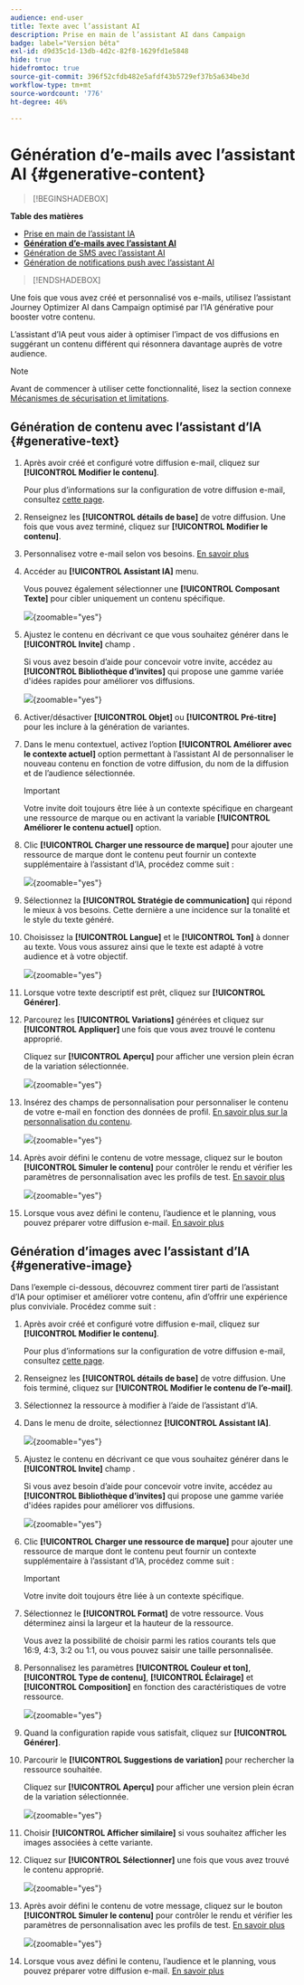 ```yaml
---
audience: end-user
title: Texte avec l’assistant AI
description: Prise en main de l’assistant AI dans Campaign
badge: label="Version bêta"
exl-id: d9d35c1d-13db-4d2c-82f8-1629fd1e5848
hide: true
hidefromtoc: true
source-git-commit: 396f52cfdb482e5afdf43b5729ef37b5a634be3d
workflow-type: tm+mt
source-wordcount: '776'
ht-degree: 46%

---
```


# Génération d’e-mails avec l’assistant AI {#generative-content}

>[!BEGINSHADEBOX]

**Table des matières**

* [Prise en main de l’assistant IA](generative-gs.md)
* **[Génération d’e-mails avec l’assistant AI](generative-content.md)**
* [Génération de SMS avec l’assistant AI](generative-sms.md)
* [Génération de notifications push avec l’assistant AI](generative-push.md)

>[!ENDSHADEBOX]

Une fois que vous avez créé et personnalisé vos e-mails, utilisez l’assistant Journey Optimizer AI dans Campaign optimisé par l’IA générative pour booster votre contenu.

L’assistant d’IA peut vous aider à optimiser l’impact de vos diffusions en suggérant un contenu différent qui résonnera davantage auprès de votre audience.

>[!NOTE]
>
>Avant de commencer à utiliser cette fonctionnalité, lisez la section connexe [Mécanismes de sécurisation et limitations](generative-gs.md#guardrails-and-limitations).

## Génération de contenu avec l’assistant d’IA {#generative-text}

1. Après avoir créé et configuré votre diffusion e-mail, cliquez sur **[!UICONTROL Modifier le contenu]**.

   Pour plus d’informations sur la configuration de votre diffusion e-mail, consultez [cette page](../email/create-email-content.md).

1. Renseignez les **[!UICONTROL détails de base]** de votre diffusion. Une fois que vous avez terminé, cliquez sur **[!UICONTROL Modifier le contenu]**.

1. Personnalisez votre e-mail selon vos besoins. [En savoir plus](content-components.md)

1. Accéder au **[!UICONTROL Assistant IA]** menu.

   Vous pouvez également sélectionner une **[!UICONTROL Composant Texte]** pour cibler uniquement un contenu spécifique.

   ![](assets/text-genai-1.png){zoomable=&quot;yes&quot;}

1. Ajustez le contenu en décrivant ce que vous souhaitez générer dans le **[!UICONTROL Invite]** champ .

   Si vous avez besoin d’aide pour concevoir votre invite, accédez au **[!UICONTROL Bibliothèque d’invites]** qui propose une gamme variée d&#39;idées rapides pour améliorer vos diffusions.

   ![](assets/text-genai-2.png){zoomable=&quot;yes&quot;}

1. Activer/désactiver **[!UICONTROL Objet]** ou **[!UICONTROL Pré-titre]** pour les inclure à la génération de variantes.

1. Dans le menu contextuel, activez l’option **[!UICONTROL Améliorer avec le contexte actuel]** option permettant à l’assistant AI de personnaliser le nouveau contenu en fonction de votre diffusion, du nom de la diffusion et de l’audience sélectionnée.

   >[!IMPORTANT]
   >
   > Votre invite doit toujours être liée à un contexte spécifique en chargeant une ressource de marque ou en activant la variable **[!UICONTROL Améliorer le contenu actuel]** option.

1. Clic **[!UICONTROL Charger une ressource de marque]** pour ajouter une ressource de marque dont le contenu peut fournir un contexte supplémentaire à l’assistant d’IA, procédez comme suit :

   ![](assets/text-genai-3.png){zoomable=&quot;yes&quot;}

1. Sélectionnez la **[!UICONTROL Stratégie de communication]** qui répond le mieux à vos besoins. Cette dernière a une incidence sur la tonalité et le style du texte généré.

1. Choisissez la **[!UICONTROL Langue]** et le **[!UICONTROL Ton]** à donner au texte. Vous vous assurez ainsi que le texte est adapté à votre audience et à votre objectif.

   ![](assets/text-genai-4.png){zoomable=&quot;yes&quot;}

1. Lorsque votre texte descriptif est prêt, cliquez sur **[!UICONTROL Générer]**.

1. Parcourez les **[!UICONTROL Variations]** générées et cliquez sur **[!UICONTROL Appliquer]** une fois que vous avez trouvé le contenu approprié.

   Cliquez sur **[!UICONTROL Aperçu]** pour afficher une version plein écran de la variation sélectionnée.

   ![](assets/text-genai-5.png){zoomable=&quot;yes&quot;}

1. Insérez des champs de personnalisation pour personnaliser le contenu de votre e-mail en fonction des données de profil. [En savoir plus sur la personnalisation du contenu](../personalization/personalize.md).

   ![](assets/text-genai-6.png){zoomable=&quot;yes&quot;}

1. Après avoir défini le contenu de votre message, cliquez sur le bouton **[!UICONTROL Simuler le contenu]** pour contrôler le rendu et vérifier les paramètres de personnalisation avec les profils de test. [En savoir plus](../preview-test/preview-content.md)

   ![](assets/text-genai-7.png){zoomable=&quot;yes&quot;}

1. Lorsque vous avez défini le contenu, l’audience et le planning, vous pouvez préparer votre diffusion e-mail. [En savoir plus](../monitor/prepare-send.md)

## Génération d’images avec l’assistant d’IA {#generative-image}

Dans l’exemple ci-dessous, découvrez comment tirer parti de l’assistant d’IA pour optimiser et améliorer votre contenu, afin d’offrir une expérience plus conviviale. Procédez comme suit :

1. Après avoir créé et configuré votre diffusion e-mail, cliquez sur **[!UICONTROL Modifier le contenu]**.

   Pour plus d’informations sur la configuration de votre diffusion e-mail, consultez [cette page](../email/create-email-content.md).

1. Renseignez les **[!UICONTROL détails de base]** de votre diffusion. Une fois terminé, cliquez sur **[!UICONTROL Modifier le contenu de l’e-mail]**.

1. Sélectionnez la ressource à modifier à l’aide de l’assistant d’IA.

1. Dans le menu de droite, sélectionnez **[!UICONTROL Assistant IA]**.

   ![](assets/image-genai-1.png){zoomable=&quot;yes&quot;}

1. Ajustez le contenu en décrivant ce que vous souhaitez générer dans le **[!UICONTROL Invite]** champ .

   Si vous avez besoin d’aide pour concevoir votre invite, accédez au **[!UICONTROL Bibliothèque d’invites]** qui propose une gamme variée d&#39;idées rapides pour améliorer vos diffusions.

   ![](assets/image-genai-2.png){zoomable=&quot;yes&quot;}

1. Clic **[!UICONTROL Charger une ressource de marque]** pour ajouter une ressource de marque dont le contenu peut fournir un contexte supplémentaire à l’assistant d’IA, procédez comme suit :

   >[!IMPORTANT]
   >
   > Votre invite doit toujours être liée à un contexte spécifique.

1. Sélectionnez le **[!UICONTROL Format]** de votre ressource. Vous déterminez ainsi la largeur et la hauteur de la ressource.

   Vous avez la possibilité de choisir parmi les ratios courants tels que 16:9, 4:3, 3:2 ou 1:1, ou vous pouvez saisir une taille personnalisée.

1. Personnalisez les paramètres **[!UICONTROL Couleur et ton]**, **[!UICONTROL Type de contenu]**, **[!UICONTROL Éclairage]** et **[!UICONTROL Composition]** en fonction des caractéristiques de votre ressource.

   ![](assets/image-genai-3.png){zoomable=&quot;yes&quot;}

1. Quand la configuration rapide vous satisfait, cliquez sur **[!UICONTROL Générer]**.

1. Parcourir le **[!UICONTROL Suggestions de variation]** pour rechercher la ressource souhaitée.

   Cliquez sur **[!UICONTROL Aperçu]** pour afficher une version plein écran de la variation sélectionnée.

   ![](assets/image-genai-5.png){zoomable=&quot;yes&quot;}

1. Choisir **[!UICONTROL Afficher similaire]** si vous souhaitez afficher les images associées à cette variante.

1. Cliquez sur **[!UICONTROL Sélectionner]** une fois que vous avez trouvé le contenu approprié.

   ![](assets/image-genai-6.png){zoomable=&quot;yes&quot;}

1. Après avoir défini le contenu de votre message, cliquez sur le bouton **[!UICONTROL Simuler le contenu]** pour contrôler le rendu et vérifier les paramètres de personnalisation avec les profils de test.  [En savoir plus](../preview-test/preview-content.md)

   ![](assets/image-genai-7.png){zoomable=&quot;yes&quot;}

1. Lorsque vous avez défini le contenu, l’audience et le planning, vous pouvez préparer votre diffusion e-mail. [En savoir plus](../monitor/prepare-send.md)
